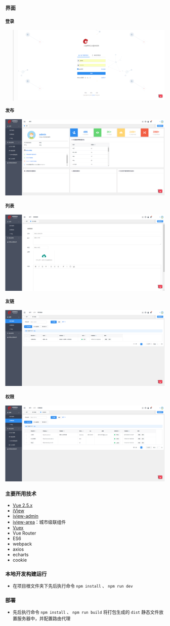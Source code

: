 ### 界面

#### 登录
>![登录](https://github.com/melodyne/blog/blob/master/public/img/1.png?raw=true)
#### 发布
![发布](https://github.com/melodyne/blog/blob/master/public/img/2.png?raw=true)
#### 列表
![列表](https://github.com/melodyne/blog/blob/master/public/img/3.png?raw=true)
#### 友链
![友链](https://github.com/melodyne/blog/blob/master/public/img/4.png?raw=true)
#### 权限
![权限](https://github.com/melodyne/blog/blob/master/public/img/5.png?raw=true)

### 主要所用技术
- [Vue 2.5.x](https://cn.vuejs.org/)
- [iView](https://www.iviewui.com/)
- [iview-admin](https://github.com/iview/iview-admin)
- [iview-area](https://github.com/iview/iview-area)：城市级联组件
- [Vuex](https://vuex.vuejs.org/zh-cn/)
- Vue Router
- ES6
- webpack
- axios
- echarts
- cookie

### 本地开发构建运行

- 在项目根文件夹下先后执行命令 `npm install` 、 `npm run dev`

### 部署
- 先后执行命令 `npm install` 、 `npm run build` 将打包生成的 `dist` 静态文件放置服务器中，并配置路由代理
